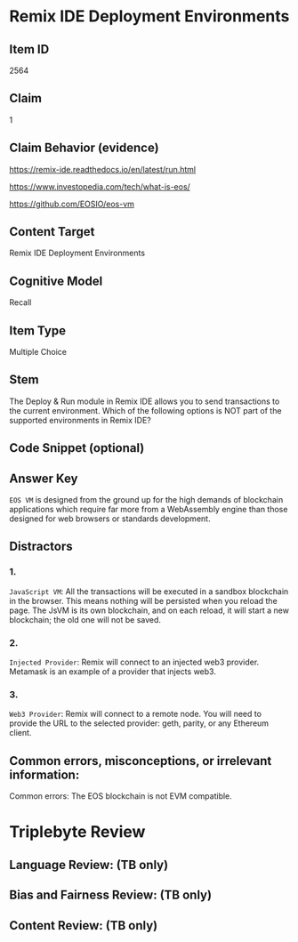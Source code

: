 # Remix IDE Deployment Environments

## Item ID
2564

## Claim
1

## Claim Behavior (evidence)
https://remix-ide.readthedocs.io/en/latest/run.html

https://www.investopedia.com/tech/what-is-eos/

https://github.com/EOSIO/eos-vm

## Content Target
Remix IDE Deployment Environments

## Cognitive Model
Recall

## Item Type
Multiple Choice 

## Stem
The Deploy & Run module in Remix IDE allows you to send transactions to the current environment. Which of the following options is NOT part of the supported environments in Remix IDE? 

## Code Snippet (optional)

## Answer Key
`EOS VM` is designed from the ground up for the high demands of blockchain applications which require far more from a WebAssembly engine than those designed for web browsers or standards development. 

## Distractors
### 1.
`JavaScript VM`: All the transactions will be executed in a sandbox blockchain in the browser. This means nothing will be persisted when you reload the page. The JsVM is its own blockchain, and on each reload, it will start a new blockchain; the old one will not be saved.

### 2.
`Injected Provider`: Remix will connect to an injected web3 provider. Metamask is an example of a provider that injects web3.

### 3.
`Web3 Provider`: Remix will connect to a remote node. You will need to provide the URL to the selected provider: geth, parity, or any Ethereum client.

## Common errors, misconceptions, or irrelevant information:
Common errors:
The EOS blockchain is not EVM compatible. 

# Triplebyte Review

## Language Review: (TB only)

## Bias and Fairness Review: (TB only)

## Content Review: (TB only)
